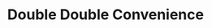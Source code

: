 ---
title: "Double Double Convenience"
url: /toronto/double-double-convenience/
shop: convenience
---